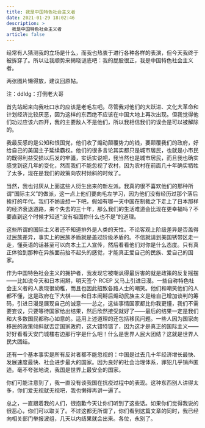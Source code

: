 ```yaml
---
title: 我是中国特色社会主义者
date: 2021-01-29 18:02:46
description: >
  我是中国特色社会主义者
article: false
---
```


经常有人猜测我的立场是什么，而我也热衷于进行各种各样的表演，但今天我终于被拆穿了。所以让我顺势来揭晓谜底吧：我的屁股很正，我是中国特色社会主义者。

两张图片懒得放，建议回原帖。

注：ddldg：打倒老大哥

首先站起来向我吐口水的应该是老毛左吧。尽管我对他们的大跃进、文化大革命和计划经济比较厌恶，因为这样的东西绝不应该在中国大地上再次出现。但我觉得他们功过应该六四开，我的主要敌人不是他们，所以我相信我们的误会是可以被解除的。

我最反感的是公知和恨国党，他们收了煽动颠覆势力的钱，要颠覆我们的政府，好给自己的美国主子延续霸权。他们的很多言论其实都只是城市居民，也就是小市民的既得利益受损以后发的牢骚，实话实说吧，我当然也是城市居民，而且我也确实感觉到这几年的变化，然而我们不能忽视了农村，因为农村在前面几十年确实牺牲了太多，现在是我们的政策向农村倾斜的时候了。

当然，我也讨厌从上面这些人衍生出来的新左派。我真的很不喜欢他们的那种所谓“国际主义”的做派，这一点上他们要向毛左学习，因为他们没有经历过那个落后挨打的年代。我们不妨设想一下吧，假如有哪一天中国在制裁之下走上了日本那样的经济衰退道路，来个失去的三十年，那么我们的生活难道会比现在更幸福吗？不要直到这个时候才知道“没有祖国你什么也不是”的道理。

这些所谓的国际主义者还不知道排外是人类的天性。不论客观上阶级差异是否盖得过民族差异，事实上的民族矛盾就是盖过阶级矛盾的。不信就请到美国锈带区走一走，懂英语的话甚至可以向本土工人宣传，然后看看他们对你是什么态度。只有真正体验到那种在异族面前抬不起头的感觉，才能真正爱自己的民族、爱自己的国家。

作为中国特色社会主义的拥护者，我发现它被嘲讽得最厉害的就是政策的反复摇摆——比如说今天和日本闹掰，明天签个 RCEP 又马上引进日漫。一些自称特色社会主义者的人表现很幼稚，而且也因此招致各路人士的嘲笑。他们和嘲笑他们的人都不懂，这是政府在下大棋——和日本闹掰后煽动民族主义是给自己增加谈判的筹码，引进日漫是展现自己的诚意——总之，这些事情国家都比你我更懂，我们不需要妄议，只要等待国家给出结果，然后欣然接受就好了——最后的结果一定是我们和大多数国民都称心如意的。适用上述道理的还包括移民问题。一些人因为国家向移民的政策倾斜就否定国家政府，这大错特错了，因为这才是真正的国际主义——好好看看天安门城楼右边那行字是什么吧！什么是世界人民大团结？这就是世界人民大团结。

还有一个基本事实是所有反对者都不能忽视的：中国是过去几十年经济增长最快、发展速度最快、社会进步最大的国家。因为良好的社会治理体系，罪犯几乎销声匿迹。毫不夸张地说，我国是世界上最安全的国家。

你们可能注意到了，我一直没有谈我国在抗疫过程中的表现。这种东西别人讲得太多，你们爱无视就无视吧，我也懒得再讲一遍了。

总之，一直跟着我的人们，很抱歉今天让你们听到了这些话。如果你们觉得我说的很恶心，你们可以取关了。不过这都无所谓了，你们看到这篇文章的同时，我已经向相关部门举报波组，几天以内结果就会出来。各位，永别了。
